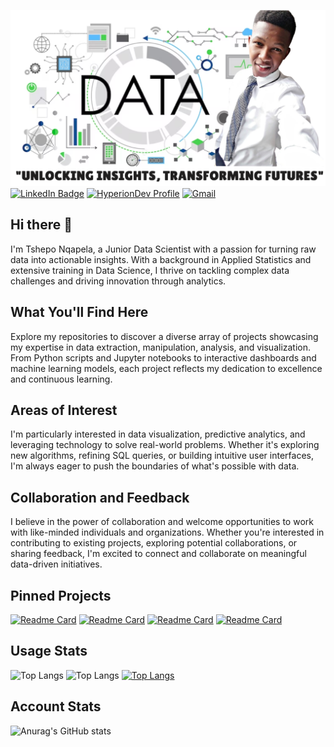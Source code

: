 ![Tshepo's GitHub Banner](https://github.com/Nqapela98/Nqapela98/blob/main/Github%20profile.png)
[![LinkedIn Badge](https://img.shields.io/badge/LinkedIn-Profile-informational?style=flat&logo=linkedin&logoColor=white&color=0D76A8)](https://www.linkedin.com/in/tshepman/)
[![HyperionDev Profile](https://img.shields.io/badge/https%3A%2F%2Fimg.shields.io%2Fbadge%2FHyperionDev-Profile-navy?style=flat&logo=OSF&label=HyperionDev
)](https://www.hyperiondev.com/portfolio/TN23070008879/)
[![Gmail](https://img.shields.io/badge/https%3A%2F%2Fimg.shields.io%2Fbadge%2F-Gmail-%23EA4335?style=flat&logo=Gmail&logoColor=%23EA4335&label=nqapelatshepo.com%40gmail.com)](nqapelatshepo.com@gmail.com)
## Hi there 👋
I'm Tshepo Nqapela, a Junior Data Scientist with a passion for turning raw data into actionable insights. With a background in Applied Statistics and extensive training in Data Science, I thrive on tackling complex data challenges and driving innovation through analytics.

## What You'll Find Here
Explore my repositories to discover a diverse array of projects showcasing my expertise in data extraction, manipulation, analysis, and visualization. From Python scripts and Jupyter notebooks to interactive dashboards and machine learning models, each project reflects my dedication to excellence and continuous learning.

## Areas of Interest
I'm particularly interested in data visualization, predictive analytics, and leveraging technology to solve real-world problems. Whether it's exploring new algorithms, refining SQL queries, or building intuitive user interfaces, I'm always eager to push the boundaries of what's possible with data.

## Collaboration and Feedback
I believe in the power of collaboration and welcome opportunities to work with like-minded individuals and organizations. Whether you're interested in contributing to existing projects, exploring potential collaborations, or sharing feedback, I'm excited to connect and collaborate on meaningful data-driven initiatives.

## Pinned Projects
[![Readme Card](https://github-readme-stats.vercel.app/api/pin/?username=Nqapela98&repo=Container-commodity-study-analysis)](https://github.com/Nqapela98/Container-commodity-study-analysis)
[![Readme Card](https://github-readme-stats.vercel.app/api/pin/?username=Nqapela98&repo=Working_with_data)](https://github.com/Nqapela98/Working_with_data)
[![Readme Card](https://github-readme-stats.vercel.app/api/pin/?username=Nqapela98&repo=Machine_Learning)](https://github.com/Nqapela98/Machine_Learning)
[![Readme Card](https://github-readme-stats.vercel.app/api/pin/?username=Nqapela98&repo=Project_1-Task_Manager-)](https://github.com/Nqapela98/Project_1-Task_Manager-)

## Usage Stats
![Top Langs](https://github-readme-stats.vercel.app/api/top-langs/?username=Nqapela98&hide_progress=true)
![Top Langs](https://github-readme-stats.vercel.app/api/top-langs/?username=Nqapela98&layout=compact)
[![Top Langs](https://github-readme-stats.vercel.app/api/top-langs/?username=Nqapela98&layout=donut)](https://github.com/anuraghazra/github-readme-stats)

## Account Stats
![Anurag's GitHub stats](https://github-readme-stats.vercel.app/api?username=Nqapela98&show_icons=true)

